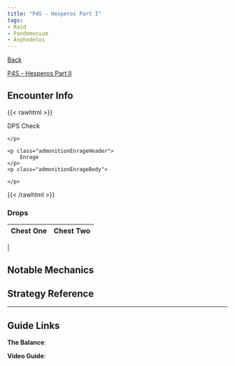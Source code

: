 ```yaml
---
title: "P4S - Hesperos Part I"
tags:
- Raid
- Pandemonium
- Asphodelos
---
```

[Back](notes/Asphodelos.md)

[P4S - Hesperos Part II](notes/P4S%20-%20Hesperos%20Part%20II.md)

## Encounter Info

{{< rawhtml >}}
<div style="width: fit-content;min-width: 30%;margin: 1em 0">
	<p class="admonitionDamageHeader">
		DPS Check
	</p>
	<p class="admonitionDamageBody">
		
	</p>

	<p class="admonitionEnrageHeader">
		Enrage
	</p>
	<p class="admonitionEnrageBody">
		
	</p>
</div>
{{< /rawhtml >}}

### Drops
**Chest One** | **Chest Two** 
------------ | ------------ 
 | 

## Notable Mechanics


## Strategy Reference

---

## Guide Links
**The Balance**: 

**Video Guide**: 